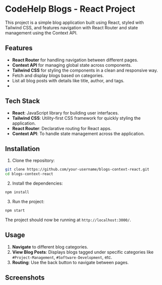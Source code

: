 # CodeHelp Blogs - React Project

This project is a simple blog application built using React, styled with Tailwind CSS, and features navigation with React Router and state management using the Context API.

## Features

- **React Router** for handling navigation between different pages.
- **Context API** for managing global state across components.
- **Tailwind CSS** for styling the components in a clean and responsive way.
- Fetch and display blogs based on categories.
- List all blog posts with details like title, author, and tags.
- 
## Tech Stack

- **React**: JavaScript library for building user interfaces.
- **Tailwind CSS**: Utility-first CSS framework for quickly styling the application.
- **React Router**: Declarative routing for React apps.
- **Context API**: To handle state management across the application.
  
## Installation

1. Clone the repository:

```bash
git clone https://github.com/your-username/blogs-context-react.git
cd blogs-context-react
```

2. Install the dependencies:

```bash
npm install
```

3. Run the project:

```bash
npm start
```

The project should now be running at `http://localhost:3000/`.

## Usage

1. **Navigate** to different blog categories.
2. **View Blog Posts**: Displays blogs tagged under specific categories like `#Project-Management`, `#Software-Development`, etc.
3. **Routing**: Use the back button to navigate between pages.

## Screenshots
